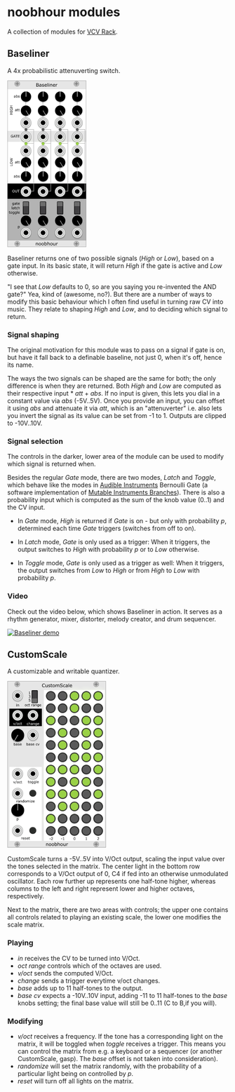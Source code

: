 # noobhour modules
A collection of modules for [VCV Rack](https://github.com/VCVRack/Rack).

## Baseliner
A 4x probabilistic attenuverting switch. 

![Baseliner](./doc/Baseliner.png)

Baseliner returns one of two possible signals (*High* or *Low*), based
on a gate input. In its basic state, it will return *High* if
the gate is active and *Low* otherwise. 

"I see that *Low* defaults to 0, so are you saying you re-invented the
AND gate?" Yea, kind of (awesome, no?). But there are a number of ways
to modify this basic behaviour which I often find useful in turning
raw CV into music. They relate to shaping *High* and *Low*,
and to deciding which signal to return.

### Signal shaping 

The original motivation for this module was to pass on a signal if
gate is on, but have it fall back to a definable baseline, not just 0,
when it's off, hence its name. 

The ways the two signals can be shaped are the same for both; the only
difference is when they are returned. Both *High* and *Low* are computed
as their respective input * *att* + *abs*. If no input is given, this
lets you dial in a constant value via *abs* (-5V..5V). Once you provide
an input, you can offset it using *abs* and attenuate it via *att*, which
is an "attenuverter" i.e. also lets you invert the signal as its value
can be set from -1 to 1. Outputs are clipped to -10V..10V.


### Signal selection

The controls in the darker, lower area of the module can be used to
modify which signal is returned when.

Besides the regular *Gate* mode, there are two modes, *Latch* and *Toggle*,
which behave like the modes in
[Audible Instruments](https://github.com/VCVRack/AudibleInstruments)
Bernoulli Gate (a software implementation of
[Mutable Instruments Branches](https://mutable-instruments.net/modules/branches/)).
There is also a probability input which is computed as the sum of the
knob value (0..1) and the CV input.

- In *Gate* mode, *High* is returned if *Gate* is on - but only with
  probability *p*, determined each time *Gate* triggers (switches from off
  to on).

- In *Latch* mode, *Gate* is only used as a trigger: When it triggers, the
  output switches to *High* with probability *p* or to *Low* otherwise.

- In *Toggle* mode, *Gate* is only used as a trigger as well: When it
  triggers, the output switches from *Low* to *High* or from *High* to
  *Low* with probability *p*.


### Video

Check out the video below, which shows Baseliner in action. It serves
as a rhythm generator, mixer, distorter, melody creator, and drum
sequencer.

[![Baseliner demo](http://img.youtube.com/vi/1B4TPm0vFOA/0.jpg)](http://www.youtube.com/watch?v=1B4TPm0vFOA)

## CustomScale
A customizable and writable quantizer.

![CustomScale](./doc/CustomScale.png)

CustomScale turns a -5V..5V into V/Oct output, scaling the input value
over the tones selected in the matrix. The center light in the bottom
row corresponds to a V/Oct output of 0, C4 if fed into an otherwise
unmodulated oscillator. Each row further up represents one half-tone
higher, whereas columns to the left and right represent lower and
higher octaves, respectively.

Next to the matrix, there are two areas with controls; the upper one
contains all controls related to playing an existing scale, the
lower one modifies the scale matrix.

### Playing

- *in* receives the CV to be turned into V/Oct. 
- *oct range* controls which of the octaves are used.
- *v/oct* sends the computed V/Oct.
- *change* sends a trigger everytime v/oct changes. 
- *base* adds up to 11 half-tones to the output.
- *base cv* expects a -10V..10V input, adding -11 to 11 half-tones to
  the *base* knobs setting; the final base value will still be 0..11 (C
  to B,if you will).

### Modifying 

- *v/oct* receives a frequency. If the tone has a corresponding light
  on the matrix, it will be toggled when *toggle* receives a
  trigger. This means you can control the matrix from e.g. a keyboard
  or a sequencer (or another CustomScale, gasp). The *base* offset is
  not taken into consideration).
- *randomize* will set the matrix randomly, with the probability of a
  particular light being on controlled by *p*.
- *reset* will turn off all lights on the matrix. 










